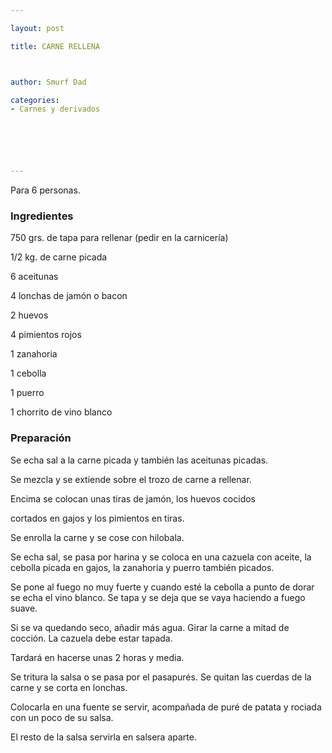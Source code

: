```yaml
---

layout: post

title: CARNE RELLENA



author: Smurf Dad

categories:
- Carnes y derivados






---
```


Para 6 personas.

<h3>Ingredientes</h3>

750 grs. de tapa para rellenar (pedir en la carnicería)

1/2 kg. de carne picada

6 aceitunas

4 lonchas de jamón o bacon

2 huevos

4 pimientos rojos

1 zanahoria

1 cebolla

1 puerro

1 chorrito de vino blanco

<h3>Preparación</h3>

Se echa sal a la carne picada y también las aceitunas picadas.

Se mezcla y se extiende sobre el trozo de carne a rellenar.

Encima se colocan unas tiras de jamón, los huevos cocidos

cortados en gajos y los pimientos en tiras.

Se enrolla la carne y se cose con hilobala.

Se echa sal, se pasa por harina y se coloca en una cazuela con aceite, la cebolla picada en gajos, la zanahoria y puerro también picados.

Se pone al fuego no muy fuerte y cuando esté la cebolla a punto de dorar se echa el vino blanco. Se tapa y se deja que se vaya haciendo a fuego suave.

Si se va quedando seco, añadir más agua. Girar la carne a mitad de cocción.  La cazuela debe estar tapada.

Tardará en hacerse unas 2 horas y media.

Se tritura la salsa o se pasa por el pasapurés. Se quitan las cuerdas de la carne y se corta en lonchas.

Colocarla en una fuente se servir, acompañada de puré de patata y rociada con un poco de su salsa.

El resto de la salsa servirla en salsera aparte.

